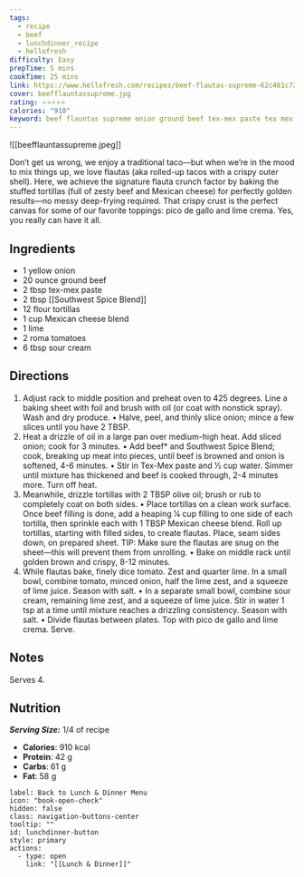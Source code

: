 ```yaml
---
tags:
  - recipe
  - beef
  - lunchdinner_recipe
  - hellofresh
difficulty: Easy
prepTime: 5 mins
cookTime: 25 mins
link: https://www.hellofresh.com/recipes/beef-flautas-supreme-62c481c721b7377104021b93
cover: beefflauntassupreme.jpg
rating: ⭐️⭐️⭐️⭐️⭐️
calories: "910"
keyword: beef flauntas supreme onion ground beef tex-mex paste tex mex paste southwest spice blend tortilla tortillas sour cream pico
---
```


![[beefflauntassupreme.jpeg]]

Don’t get us wrong, we enjoy a traditional taco—but when we’re in the mood to mix things up, we love flautas (aka rolled-up tacos with a crispy outer shell). Here, we achieve the signature flauta crunch factor by baking the stuffed tortillas (full of zesty beef and Mexican cheese) for perfectly golden results—no messy deep-frying required. That crispy crust is the perfect canvas for some of our favorite toppings: pico de gallo and lime crema. Yes, you really can have it all.

## Ingredients
- 1 yellow onion
- 20 ounce ground beef
- 2 tbsp tex-mex paste
- 2 tbsp [[Southwest Spice Blend]]
- 12 flour tortillas
- 1 cup Mexican cheese blend
- 1 lime
- 2 roma tomatoes
- 6 tbsp sour cream


## Directions
1. Adjust rack to middle position and preheat oven to 425 degrees. Line a baking sheet with foil and brush with oil (or coat with nonstick spray). Wash and dry produce. • Halve, peel, and thinly slice onion; mince a few slices until you have 2 TBSP.
2. Heat a drizzle of oil in a large pan over medium-high heat. Add sliced onion; cook for 3 minutes. • Add beef* and Southwest Spice Blend; cook, breaking up meat into pieces, until beef is browned and onion is softened, 4-6 minutes. • Stir in Tex-Mex paste and 1⁄2 cup water. Simmer until mixture has thickened and beef is cooked through, 2-4 minutes more. Turn off heat.
3. Meanwhile, drizzle tortillas with 2 TBSP olive oil; brush or rub to completely coat on both sides. • Place tortillas on a clean work surface. Once beef filling is done, add a heaping 1⁄4 cup filling to one side of each tortilla, then sprinkle each with 1 TBSP Mexican cheese blend. Roll up tortillas, starting with filled sides, to create flautas. Place, seam sides down, on prepared sheet. TIP: Make sure the flautas are snug on the sheet—this will prevent them from unrolling. • Bake on middle rack until golden brown and crispy, 8-12 minutes.
4. While flautas bake, finely dice tomato. Zest and quarter lime. In a small bowl, combine tomato, minced onion, half the lime zest, and a squeeze of lime juice. Season with salt. • In a separate small bowl, combine sour cream, remaining lime zest, and a squeeze of lime juice. Stir in water 1 tsp at a time until mixture reaches a drizzling consistency. Season with salt. • Divide flautas between plates. Top with pico de gallo and lime crema. Serve.

## Notes
Serves 4. 

## Nutrition
***Serving Size:*** 1/4 of recipe
- **Calories**: 910 kcal
- **Protein**: 42 g
- **Carbs**: 61 g
- **Fat**: 58 g


```meta-bind-button
label: Back to Lunch & Dinner Menu
icon: "book-open-check"
hidden: false
class: navigation-buttons-center
tooltip: ""
id: lunchdinner-button
style: primary
actions:
  - type: open
    link: "[[Lunch & Dinner]]"

```
 
